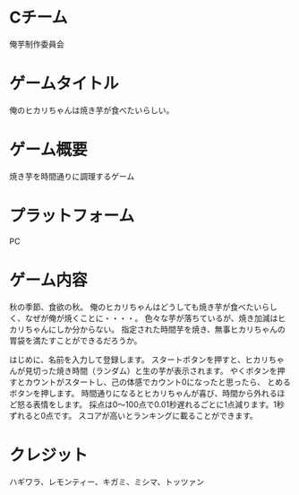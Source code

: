 # Cチーム

俺芋制作委員会

# ゲームタイトル
俺のヒカリちゃんは焼き芋が食べたいらしい。

# ゲーム概要
焼き芋を時間通りに調理するゲーム

# プラットフォーム
PC

# ゲーム内容
秋の季節、食欲の秋。
俺のヒカリちゃんはどうしても焼き芋が食べたいらしく、なぜが俺が焼くことに・・・・。
色々な芋が落ちているが、焼き加減はヒカリちゃんにしか分からない。
指定された時間芋を焼き、無事ヒカリちゃんの胃袋を満たすことができるだろうか。

はじめに、名前を入力して登録します。
スタートボタンを押すと、ヒカリちゃんが見切った焼き時間（ランダム）と生の芋が表示されます。
やくボタンを押すとカウントがスタートし、己の体感でカウント0になったと思ったら、
とめるボタンを押します。
時間通りになるとヒカリちゃんが喜び、時間から外れるほど怒る表情をします。
採点は0～100点で0.01秒遅れるごとに1点減ります。1秒ずれると0点です。
スコアが高いとランキングに載ることができます。


# クレジット

ハギワラ、レモンティー、キガミ、ミシマ、トッツァン





